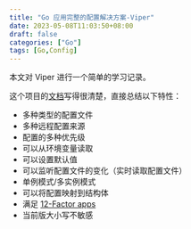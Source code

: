 ```yaml
---
title: "Go 应用完整的配置解决方案-Viper"
date: 2023-05-08T11:03:50+08:00
draft: false
categories: ["Go"]
tags: [Go,Config]
---
```

本文对 Viper 进行一个简单的学习记录。
<!--more-->

这个项目的[文档](https://pkg.go.dev/github.com/spf13/viper)写得很清楚，直接总结以下特性：

- 多种类型的配置文件
- 多种远程配置来源
- 配置的多种优先级
- 可以从环境变量读取
- 可以设置默认值
- 可以监听配置文件的变化（实时读取配置文件）
- 单例模式/多实例模式
- 可以将配置映射到结构体
- 满足 [12-Factor apps](https://12factor.net/zh_cn/)
- 当前版大小写不敏感


